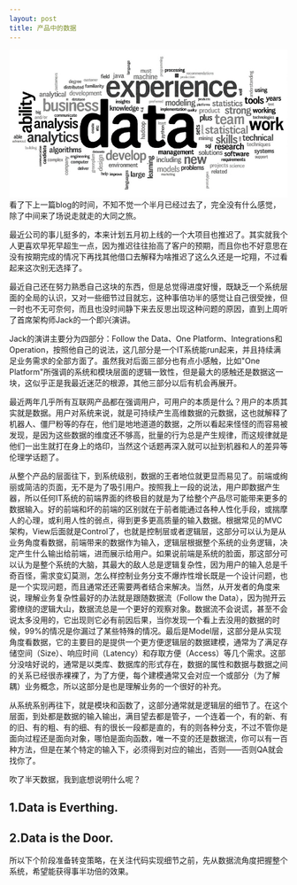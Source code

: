 ```yaml
---
layout: post
title: 产品中的数据
---
```

<div id="topic"><img src="/images/posts/data.jpg" alt="data"/></div>
看了下上一篇blog的时间，不知不觉一个半月已经过去了，完全没有什么感觉，除了中间来了场说走就走的大同之旅。

最近公司的事儿挺多的，本来计划五月初上线的一个大项目也推迟了。其实就我个人更喜欢早死早超生一点，因为推迟往往抬高了客户的预期，而且你也不好意思在没有按期完成的情况下再找其他借口去解释为啥推迟了这么久还是一坨翔，不过看起来这次别无选择了。

最近自己还在努力熟悉自己这块的东西，但是总觉得进度好慢，既<span id='edu'>缺乏一个系统层面的全局的认识</span>，又<span id='edu'>对一些细节过目就忘</span>，这种事倍功半的感觉让自己很受挫，但一时也不无可奈何，而且也没时间静下来去反思出现这种问题的原因，直到上周听了首席架构师Jack的一个即兴演讲。

Jack的演讲主要分为四部分：<span id='edu'>Follow the Data</span>、<span id='edu'>One Platform</span>、<span id='edu'>Integrations</span>和<span id='edu'>Operation</span>，按照他自己的说法，这几部分是一个IT系统能run起来，并且持续满足业务需求的全部方面了。虽然我对后面三部分也有点小感触，比如"One Platform"所强调的系统和模块层面的逻辑一致性，但是最大的感触还是数据这一块，这似乎正是我最近迷茫的根源，其他三部分以后有机会再展开。

最近两年几乎所有互联网产品都在强调用户，可用户的本质是什么？<span id='edu'>用户的本质其实就是数据</span>。用户对系统来说，就是可持续产生高维数据的元数据，这也就解释了机器人、僵尸粉等的存在，他们是地地道道的数据，之所以看起来怪怪的而容易被发现，是因为<span id='edu'>这些数据的维度还不够高</span>，批量的行为总是产生<span id='edu'>规律</span>，而这规律就是他们一出生就打在身上的烙印，当然这个话题再深入就可以扯到机器和人的差异等伦理学话题了。

从整个产品的层面往下，到<span id='edu'>系统级别</span>，数据的王者地位就更显而易见了。前端或绚丽或简洁的页面，无不是为了吸引用户。按照我上一段的说法，<span id='edu'>用户即数据产生器</span>，所以任何IT系统的前端界面的终极目的就是为了给整个产品尽可能带来更多的数据输入。好的前端和坏的前端的区别就在于<span id='edu'>前者能通过各种人性化手段，或揣摩人的心理，或利用人性的弱点，得到更多更高质量的输入数据</span>。根据常见的MVC架构，View后面就是Control了，也就是控制层或者逻辑层，这部分可以认为是<span id='edu'>从业务角度看数据</span>，前端带来的数据作为输入，逻辑层根据整个系统的业务逻辑，决定产生什么输出给前端，进而展示给用户。如果说前端是系统的脸面，那这部分可以认为是整个系统的大脑，其最大的敌人总是逻辑复杂性，因为用户的输入总是千奇百怪，需求变幻莫测，怎么样控制业务分支不爆炸性增长既是一个设计问题，也是一个实现问题，而且通常还还需要两者结合来解决。当然，从开发者的角度来说，理解业务复杂性最好的办法就是<span id='edu'>跟随数据流（Follow the Data）</span>，因为抛开云雾缭绕的逻辑大山，数据流总是一个更好的观察对象。数据流不会说谎，甚至不会说太多没用的，<span id='edu'>它出现则它必有前因后果</span>，当你发现一个看上去没用的数据的时候，99%的情况是你漏过了某些特殊的情况。最后是Model层，这部分是<span id='edu'>从实现角度看数据</span>，它的主要目的是提供一个更方便逻辑层的数据建模，通常为了满足<span id='edu'>存储空间（Size）</span>、<span id='edu'>响应时间（Latency）</span>和<span id='edu'>存取方便（Access）</span>等几个需求。这部分没啥好说的，通常是以类库、数据库的形式存在，<span id='edu'>数据的属性</span>和<span id='edu'>数据与数据之间的关系</span>已经很赤裸裸了，为了方便，每个建模通常又会对应一个或部分（为了解耦）业务概念，所以这部分是也是理解业务的一个很好的补充。

从系统系别再往下，就是模块和函数了，这部分通常就是逻辑层的细节了。在这个层面，到处都是数据的输入输出，满目望去都是管子，一个连着一个，有的新、有的旧、有的粗、有的细、有的很长一段都是直的，有的则各种分支，不过不管你是面向过程还是面向对象，哪怕是面向函数，<span id='edu'>唯一不变的还是数据流</span>，你可以有一百种方法，但是在某个特定的输入下，必须得到对应的输出，否则——否则QA就会找你了。

吹了半天数据，我到底想说明什么呢？

## 1.Data is Everthing. 
## 2.Data is the Door.

所以下个阶段准备转变策略，在<span id='edu'>关注代码实现细节之前</span>，先从<span id='edu'>数据流角度</span>把握整个系统，希望能获得事半功倍的效果。


